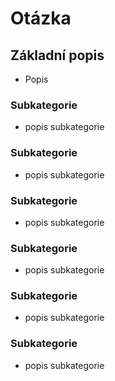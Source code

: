 # Otázka

## Základní popis

- Popis

### Subkategorie

- popis subkategorie

### Subkategorie

- popis subkategorie

### Subkategorie

- popis subkategorie

### Subkategorie

- popis subkategorie

### Subkategorie

- popis subkategorie

### Subkategorie

- popis subkategorie
